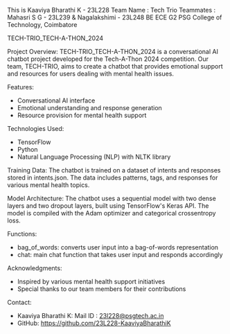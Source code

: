 This is Kaaviya Bharathi K - 23L228
Team Name : Tech Trio
Teammates : Mahasri S G - 23L239 & Nagalakshimi - 23L248
BE ECE G2
PSG College of Technology, Coimbatore

TECH-TRIO_TECH-A-THON_2024

Project Overview:
TECH-TRIO_TECH-A-THON_2024 is a conversational AI chatbot project developed for the Tech-A-Thon 2024 competition. Our team, TECH-TRIO, aims to create a chatbot that provides emotional support and resources for users dealing with mental health issues.

Features:
- Conversational AI interface
- Emotional understanding and response generation
- Resource provision for mental health support

Technologies Used:
- TensorFlow
- Python
- Natural Language Processing (NLP) with NLTK library
  
Training Data:
The chatbot is trained on a dataset of intents and responses stored in intents.json. The data includes patterns, tags, and responses for various mental health topics.

Model Architecture:
The chatbot uses a sequential model with two dense layers and two dropout layers, built using TensorFlow's Keras API. The model is compiled with the Adam optimizer and categorical crossentropy loss.

Functions:
- bag_of_words: converts user input into a bag-of-words representation
- chat: main chat function that takes user input and responds accordingly

Acknowledgments:
- Inspired by various mental health support initiatives
- Special thanks to our team members for their contributions

Contact:
- Kaaviya Bharathi K: Mail ID : 23l228@psgtech.ac.in
- GitHub: https://github.com/23L228-KaaviyaBharathiK

